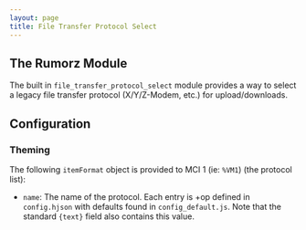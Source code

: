 ```yaml
---
layout: page
title: File Transfer Protocol Select
---
```

## The Rumorz Module
The built in `file_transfer_protocol_select` module provides a way to select a legacy file transfer protocol (X/Y/Z-Modem, etc.) for upload/downloads.

## Configuration

### Theming
The following `itemFormat` object is provided to MCI 1 (ie: `%VM1`) (the protocol list):
* `name`: The name of the protocol. Each entry is +op defined in `config.hjson` with defaults found in `config_default.js`. Note that the standard `{text}` field also contains this value.

